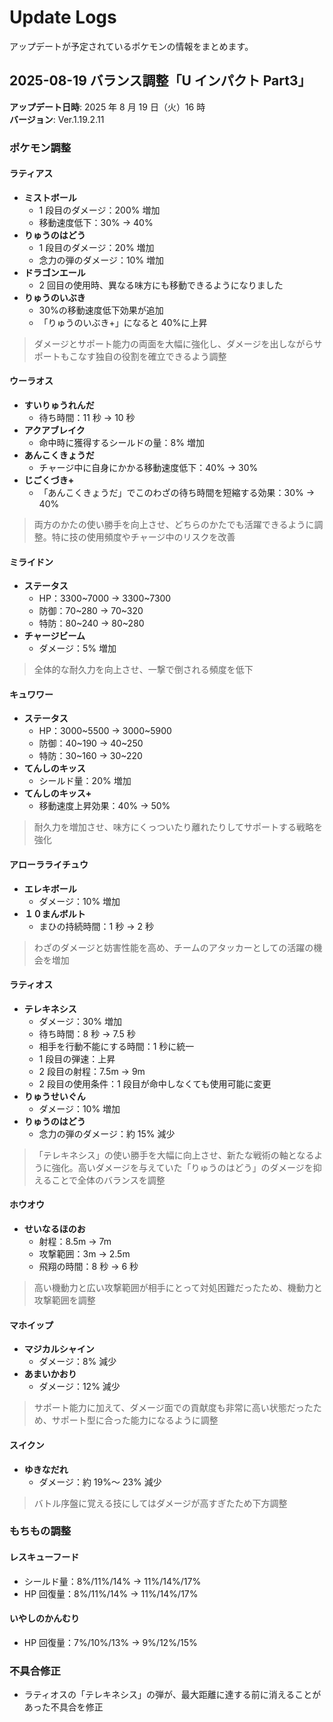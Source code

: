 # Update Logs

アップデートが予定されているポケモンの情報をまとめます。

## 2025-08-19 バランス調整「U インパクト Part3」

**アップデート日時**: 2025 年 8 月 19 日（火）16 時  
**バージョン**: Ver.1.19.2.11

### ポケモン調整

#### ラティアス

- **ミストボール**
  - 1 段目のダメージ：200% 増加
  - 移動速度低下：30% → 40%
- **りゅうのはどう**
  - 1 段目のダメージ：20% 増加
  - 念力の弾のダメージ：10% 増加
- **ドラゴンエール**
  - 2 回目の使用時、異なる味方にも移動できるようになりました
- **りゅうのいぶき**
  - 30%の移動速度低下効果が追加
  - 「りゅうのいぶき+」になると 40%に上昇

> ダメージとサポート能力の両面を大幅に強化し、ダメージを出しながらサポートもこなす独自の役割を確立できるよう調整

#### ウーラオス

- **すいりゅうれんだ**
  - 待ち時間：11 秒 → 10 秒
- **アクアブレイク**
  - 命中時に獲得するシールドの量：8% 増加
- **あんこくきょうだ**
  - チャージ中に自身にかかる移動速度低下：40% → 30%
- **じごくづき+**
  - 「あんこくきょうだ」でこのわざの待ち時間を短縮する効果：30% → 40%

> 両方のかたの使い勝手を向上させ、どちらのかたでも活躍できるように調整。特に技の使用頻度やチャージ中のリスクを改善

#### ミライドン

- **ステータス**
  - HP：3300~7000 → 3300~7300
  - 防御：70~280 → 70~320
  - 特防：80~240 → 80~280
- **チャージビーム**
  - ダメージ：5% 増加

> 全体的な耐久力を向上させ、一撃で倒される頻度を低下

#### キュワワー

- **ステータス**
  - HP：3000~5500 → 3000~5900
  - 防御：40~190 → 40~250
  - 特防：30~160 → 30~220
- **てんしのキッス**
  - シールド量：20% 増加
- **てんしのキッス+**
  - 移動速度上昇効果：40% → 50%

> 耐久力を増加させ、味方にくっついたり離れたりしてサポートする戦略を強化

#### アローラライチュウ

- **エレキボール**
  - ダメージ：10% 増加
- **１０まんボルト**
  - まひの持続時間：1 秒 → 2 秒

> わざのダメージと妨害性能を高め、チームのアタッカーとしての活躍の機会を増加

#### ラティオス

- **テレキネシス**
  - ダメージ：30% 増加
  - 待ち時間：8 秒 → 7.5 秒
  - 相手を行動不能にする時間：1 秒に統一
  - 1 段目の弾速：上昇
  - 2 段目の射程：7.5m → 9m
  - 2 段目の使用条件：1 段目が命中しなくても使用可能に変更
- **りゅうせいぐん**
  - ダメージ：10% 増加
- **りゅうのはどう**
  - 念力の弾のダメージ：約 15% 減少

> 「テレキネシス」の使い勝手を大幅に向上させ、新たな戦術の軸となるように強化。高いダメージを与えていた「りゅうのはどう」のダメージを抑えることで全体のバランスを調整

#### ホウオウ

- **せいなるほのお**
  - 射程：8.5m → 7m
  - 攻撃範囲：3m → 2.5m
  - 飛翔の時間：8 秒 → 6 秒

> 高い機動力と広い攻撃範囲が相手にとって対処困難だったため、機動力と攻撃範囲を調整

#### マホイップ

- **マジカルシャイン**
  - ダメージ：8% 減少
- **あまいかおり**
  - ダメージ：12% 減少

> サポート能力に加えて、ダメージ面での貢献度も非常に高い状態だったため、サポート型に合った能力になるように調整

#### スイクン

- **ゆきなだれ**
  - ダメージ：約 19%～ 23% 減少

> バトル序盤に覚える技にしてはダメージが高すぎたため下方調整

### もちもの調整

#### レスキューフード

- シールド量：8%/11%/14% → 11%/14%/17%
- HP 回復量：8%/11%/14% → 11%/14%/17%

#### いやしのかんむり

- HP 回復量：7%/10%/13% → 9%/12%/15%

### 不具合修正

- ラティオスの「テレキネシス」の弾が、最大距離に達する前に消えることがあった不具合を修正
